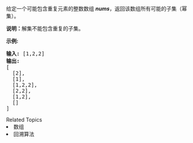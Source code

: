 <p>给定一个可能包含重复元素的整数数组 <em><strong>nums</strong></em>，返回该数组所有可能的子集（幂集）。</p>

<p><strong>说明：</strong>解集不能包含重复的子集。</p>

<p><strong>示例:</strong></p>

<pre><strong>输入:</strong> [1,2,2]
<strong>输出:</strong>
[
  [2],
  [1],
  [1,2,2],
  [2,2],
  [1,2],
  []
]</pre>
<div><div>Related Topics</div><div><li>数组</li><li>回溯算法</li></div></div>